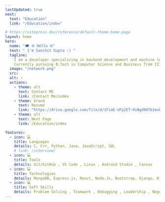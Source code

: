 ```yaml
---
lastUpdated: true
next:
  text: "Education"
  link: "/Education/index"

# https://vitepress.dev/reference/default-theme-home-page
layout: home
hero:
  name: "🗯️ 🌐 Hello 🌐"
  text: " I'm Sanchit Gupta :) "
  tagline:
    I am a developer specializing in backend development and machine learning, skilled in C++, Python, and Django.
    Currently pursuing B.Tech in Computer Science and Business from IIIT Lucknow. Passionate about innovative solutions, I enjoy chess and reading articles.
  image: "/network.png"
  src:
  alt: ⚡
  actions:
    - theme: alt
      text: Contact ME
      link: /Contact Me/index
    - theme: brand
      text: Resume
      link: "https://drive.google.com/file/d/1FioE-UFp2ET-HiNgd907b1mvEmKbahSP/view"
    - theme: alt
      text: Next Page
      link: /Education/index

features:
  - icon: 💻
    title: Languages
    details: C, C++, Python, Java, JavaScript, SQL
    # link: /interview/
  - icon: 💻
    title: Tools
    details: Git/GitHub , VS Code , Linux , Android Studio , Canvas
  - icon: 💻
    title: Technologies
    details: MongoDB, Express.js, React, Node.Js, Bootstrap, Django, Django REST Framework, Docker,Machine Learning
  - icon: 💻
    title: Soft Skills
    details: Problem Solving , Teamwork , Debugging , Leadership , Negotiation
---
```

